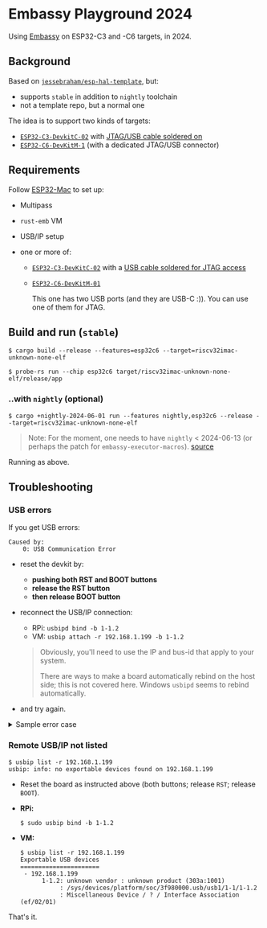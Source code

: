 # Embassy Playground 2024

Using [Embassy](https://embassy.dev) on ESP32-C3 and -C6 targets, in 2024.

## Background

Based on [`jessebraham/esp-hal-template`](https://github.com/jessebraham/esp-hal-template), but:

- supports `stable` in addition to `nightly` toolchain
- not a template repo, but a normal one

The idea is to support two kinds of targets:

- [`ESP32-C3-DevkitC-02`](https://docs.espressif.com/projects/esp-dev-kits/en/latest/esp32c3/esp32-c3-devkitc-02/user_guide.html) with [JTAG/USB cable soldered on](https://docs.espressif.com/projects/esp-idf/en/latest/esp32c3/api-guides/jtag-debugging/configure-builtin-jtag.html)
- [`ESP32-C6-DevKitM-1`](https://docs.espressif.com/projects/esp-dev-kits/en/latest/esp32c6/esp32-c6-devkitm-1/user_guide.html) (with a dedicated JTAG/USB connector)


## Requirements

Follow [ESP32-Mac](https://github.com/lure23/ESP32-Mac) to set up:

- Multipass
- `rust-emb` VM
- USB/IP setup 

- one or more of:

   - [`ESP32-C3-DevKitC-02`](https://docs.espressif.com/projects/esp-dev-kits/en/latest/esp32c3/esp32-c3-devkitc-02/user_guide.html) with a [USB cable soldered for JTAG access](https://docs.espressif.com/projects/esp-idf/en/latest/esp32c3/api-guides/jtag-debugging/configure-builtin-jtag.html)
   - [`ESP32-C6-DevKitM-01`](https://docs.espressif.com/projects/esp-dev-kits/en/latest/esp32c6/esp32-c6-devkitm-1/user_guide.html)

		This one has two USB ports (and they are USB-C :)). You can use one of them for JTAG.

<!--
developed on:
- macOS 14.5
- Multipass 1.14.0
-->

## Build and run (`stable`)

```
$ cargo build --release --features=esp32c6 --target=riscv32imac-unknown-none-elf
```

```
$ probe-rs run --chip esp32c6 target/riscv32imac-unknown-none-elf/release/app
```


### ..with `nightly` (optional)

```
$ cargo +nightly-2024-06-01 run --features nightly,esp32c6 --release --target=riscv32imac-unknown-none-elf
```

>Note: For the moment, one needs to have `nightly` < 2024-06-13 (or perhaps the patch for `embassy-executor-macros`). [source](https://github.com/ch32-rs/ch32-hal/issues/29)

Running as above.


## Troubleshooting

### USB errors

If you get USB errors:

```
Caused by:
    0: USB Communication Error
```    

- reset the devkit by:

	- **pushing both RST and BOOT buttons**
	- **release the RST button**
	- **then release BOOT button**

- reconnect the USB/IP connection:

	- RPi: `usbipd bind -b 1-1.2`
	- VM: `usbip attach -r 192.168.1.199 -b 1-1.2`

	>Obviously, you'll need to use the IP and bus-id that apply to your system.
	>
	>There are ways to make a board automatically rebind on the host side; this is not covered here. Windows `usbipd` seems to rebind automatically.

- and try again.


<details><summary>Sample error case</summary>

```
$ make run
probe-rs run --chip esp32c6 target/riscv32imac-unknown-none-elf/release/app
      Erasing ✔ [00:00:01] [###############################################################################################################] 128.00 KiB/128.00 KiB @ 71.85 KiB/s (eta 0s )
  Programming ✔ [00:00:12] [##################################################################################################################] 26.10 KiB/26.10 KiB @ 2.12 KiB/s (eta 0s )    Finished in 15.477s
INFO  RWDT watchdog enabled!
└─ app::____embassy_main_task::{async_fn#0} @ src/bin/app.rs:47  
ERROR !! A panic occured in '/home/ubuntu/.cargo/registry/src/index.crates.io-6f17d22bba15001f/esp-hal-embassy-0.2.0/src/time_driver/mod.rs', at line 102, column 42:
└─ esp_backtrace::panic_handler @ /home/ubuntu/.cargo/registry/src/index.crates.io-6f17d22bba15001f/esp-backtrace-0.13.0/src/lib.rs:29  
ERROR "panicked at /home/ubuntu/.cargo/registry/src/index.crates.io-6f17d22bba15001f/esp-hal-embassy-0.2.0/src/time_driver/mod.rs:102:42:\ncalled `Option::unwrap()` on a `None` value"
└─ esp_backtrace::panic_handler @ /home/ubuntu/.cargo/registry/src/index.crates.io-6f17d22bba15001f/esp-backtrace-0.13.0/src/lib.rs:29  
ERROR Backtrace:
└─ esp_backtrace::panic_handler @ /home/ubuntu/.cargo/registry/src/index.crates.io-6f17d22bba15001f/esp-backtrace-0.13.0/src/lib.rs:29  
ERROR No backtrace available - make sure to force frame-pointers. (see https://crates.io/crates/esp-backtrace)
└─ esp_backtrace::panic_handler @ /home/ubuntu/.cargo/registry/src/index.crates.io-6f17d22bba15001f/esp-backtrace-0.13.0/src/lib.rs:29  
 WARN probe_rs::session: Could not clear all hardware breakpoints: An error with the usage of the probe occurred

Caused by:
    0: USB Communication Error
    1: endpoint STALL condition
thread 'main' panicked at probe-rs/src/probe/espusbjtag/protocol.rs:375:37:
range end index 77 out of range for slice of length 64
note: run with `RUST_BACKTRACE=1` environment variable to display a backtrace
make: *** [Makefile:53: run] Error 101
```
</details>

### Remote USB/IP not listed

```
$ usbip list -r 192.168.1.199
usbip: info: no exportable devices found on 192.168.1.199
```

- Reset the board as instructed above (both buttons; release `RST`; release `BOOT`).
- **RPi:**

	```
	$ sudo usbip bind -b 1-1.2
	```
- **VM:**

	```
	$ usbip list -r 192.168.1.199
	Exportable USB devices
	======================
	 - 192.168.1.199
	      1-1.2: unknown vendor : unknown product (303a:1001)
	           : /sys/devices/platform/soc/3f980000.usb/usb1/1-1/1-1.2
	           : Miscellaneous Device / ? / Interface Association (ef/02/01)
	```

That's it.


